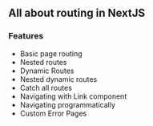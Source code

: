 ## All about routing in NextJS

### Features

- Basic page routing
- Nested routes
- Dynamic Routes
- Nested dynamic routes
- Catch all routes
- Navigating with Link component
- Navigating programmatically
- Custom Error Pages
